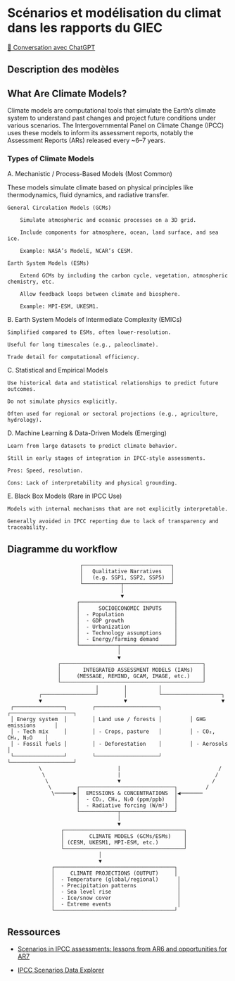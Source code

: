 # Scénarios et modélisation du climat dans les rapports du GIEC

[🤖 Conversation avec ChatGPT](https://chatgpt.com/share/68892c3a-ad54-8001-9c79-be25ab26d0f7)

## Description des modèles

## What Are Climate Models?

Climate models are computational tools that simulate the Earth’s climate system to understand past changes and project future conditions under various scenarios. The Intergovernmental Panel on Climate Change (IPCC) uses these models to inform its assessment reports, notably the Assessment Reports (ARs) released every ~6–7 years.

### Types of Climate Models
A. Mechanistic / Process-Based Models (Most Common)

These models simulate climate based on physical principles like thermodynamics, fluid dynamics, and radiative transfer.

    General Circulation Models (GCMs)

        Simulate atmospheric and oceanic processes on a 3D grid.

        Include components for atmosphere, ocean, land surface, and sea ice.

        Example: NASA’s ModelE, NCAR’s CESM.

    Earth System Models (ESMs)

        Extend GCMs by including the carbon cycle, vegetation, atmospheric chemistry, etc.

        Allow feedback loops between climate and biosphere.

        Example: MPI-ESM, UKESM1.

B. Earth System Models of Intermediate Complexity (EMICs)

    Simplified compared to ESMs, often lower-resolution.

    Useful for long timescales (e.g., paleoclimate).

    Trade detail for computational efficiency.

C. Statistical and Empirical Models

    Use historical data and statistical relationships to predict future outcomes.

    Do not simulate physics explicitly.

    Often used for regional or sectoral projections (e.g., agriculture, hydrology).

D. Machine Learning & Data-Driven Models (Emerging)

    Learn from large datasets to predict climate behavior.

    Still in early stages of integration in IPCC-style assessments.

    Pros: Speed, resolution.

    Cons: Lack of interpretability and physical grounding.

E. Black Box Models (Rare in IPCC Use)

    Models with internal mechanisms that are not explicitly interpretable.

    Generally avoided in IPCC reporting due to lack of transparency and traceability.


## Diagramme du workflow

```
                       ┌────────────────────────────┐
                       │   Qualitative Narratives   │
                       │   (e.g. SSP1, SSP2, SSP5)  │
                       └────────────┬───────────────┘
                                    │
                                    ▼
                      ┌──────────────────────────────┐
                      │      SOCIOECONOMIC INPUTS    │
                      │  - Population                │
                      │  - GDP growth                │
                      │  - Urbanization              │
                      │  - Technology assumptions    │
                      │  - Energy/farming demand     │
                      └────────────┬─────────────────┘
                                   │
                                   ▼
                ┌─────────────────────────────────────────────┐
                │       INTEGRATED ASSESSMENT MODELS (IAMs)   │
                │     (MESSAGE, REMIND, GCAM, IMAGE, etc.)    │
                └─────────────────────────────────────────────┘
                            │        │          │
          ┌─────────────────┘        │          └───────────────────┐
          ▼                          ▼                              ▼
 ┌────────────────┐        ┌────────────────────┐         ┌────────────────────┐
 │ Energy system  │        │ Land use / forests │         │ GHG emissions      │
 │ - Tech mix     │        │ - Crops, pasture   │         │ - CO₂, CH₄, N₂O    │
 │ - Fossil fuels │        │ - Deforestation    │         │ - Aerosols         │
 └────────────────┘        └────────────────────┘         └────────────────────┘
          \                        |                               /
           \                       |                              /
            \                      ▼                             /
             \        ┌──────────────────────────────┐         /
              \──────▶│  EMISSIONS & CONCENTRATIONS  │◀───────
                      │  - CO₂, CH₄, N₂O (ppm/ppb)   │
                      │  - Radiative forcing (W/m²)  │
                      └────────────┬─────────────────┘
                                   │
                                   ▼
                 ┌──────────────────────────────────────┐
                 │        CLIMATE MODELS (GCMs/ESMs)    │
                 │ (CESM, UKESM1, MPI-ESM, etc.)        │
                 └──────────────────────────────────────┘
                             │
                             ▼
              ┌──────────────────────────────────────┐
              │     CLIMATE PROJECTIONS (OUTPUT)     │
              │  - Temperature (global/regional)      │
              │  - Precipitation patterns             │
              │  - Sea level rise                     │
              │  - Ice/snow cover                     │
              │  - Extreme events                     │
              └──────────────────────────────────────┘
```


## Ressources

* [Scenarios in IPCC assessments: lessons from AR6 and opportunities for AR7](https://www.nature.com/articles/s44168-023-00082-1)
  
* [IPCC Scenarios Data Explorer](https://ourworldindata.org/explorers/ipcc-scenarios)